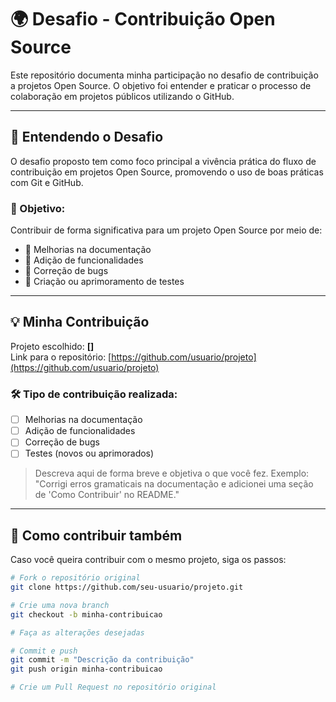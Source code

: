 # 🌍 Desafio - Contribuição Open Source

Este repositório documenta minha participação no desafio de contribuição a projetos Open Source. O objetivo foi entender e praticar o processo de colaboração em projetos públicos utilizando o GitHub.

---

## 🧠 Entendendo o Desafio

O desafio proposto tem como foco principal a vivência prática do fluxo de contribuição em projetos Open Source, promovendo o uso de boas práticas com Git e GitHub.

### 📌 Objetivo:

Contribuir de forma significativa para um projeto Open Source por meio de:

- 📄 Melhorias na documentação
- 🧩 Adição de funcionalidades
- 🐞 Correção de bugs
- 🧪 Criação ou aprimoramento de testes

---

## 💡 Minha Contribuição

Projeto escolhido: **[]**  
Link para o repositório: [https://github.com/usuario/projeto](https://github.com/usuario/projeto)

### 🛠 Tipo de contribuição realizada:

- [ ] Melhorias na documentação
- [ ] Adição de funcionalidades
- [ ] Correção de bugs
- [ ] Testes (novos ou aprimorados)

> Descreva aqui de forma breve e objetiva o que você fez. Exemplo:  
> "Corrigi erros gramaticais na documentação e adicionei uma seção de 'Como Contribuir' no README."

---

## 🚀 Como contribuir também

Caso você queira contribuir com o mesmo projeto, siga os passos:

```bash
# Fork o repositório original
git clone https://github.com/seu-usuario/projeto.git

# Crie uma nova branch
git checkout -b minha-contribuicao

# Faça as alterações desejadas

# Commit e push
git commit -m "Descrição da contribuição"
git push origin minha-contribuicao

# Crie um Pull Request no repositório original
